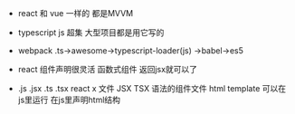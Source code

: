 - react 和 vue 一样的 都是MVVM
- typescript js 超集 大型项目都是用它写的
- webpack .ts->awesome->typescript-loader(js)
->babel->es5

- react 组件声明很灵活
函数式组件  返回jsx就可以了
- .js .jsx   .ts .tsx
  react x 文件  JSX TSX 语法的组件文件
  html template 可以在js里运行
  在js里声明html结构